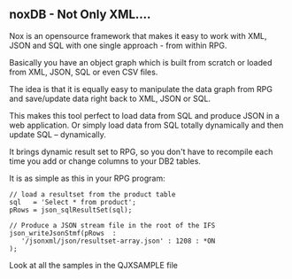 ## noxDB - Not Only XML….

Nox is an opensource framework that makes it easy to work with XML, JSON and SQL with one single approach - from within RPG.

Basically you have an object graph which is built from scratch or loaded from XML, JSON, SQL or even CSV files. 

The idea is that it is equally easy to manipulate the data graph from RPG and save/update data right back to XML, JSON or SQL.

This makes this tool perfect to load data from SQL and produce JSON in a web application. Or simply load data from SQL totally dynamically and then update SQL – dynamically.

It brings dynamic result set to RPG, so you don't have to recompile each time you add or change columns to your DB2 tables.

It is as simple as this in your RPG program:

```
// load a resultset from the product table
sql   = 'Select * from product';                            
pRows = json_sqlResultSet(sql);                             
                                                            
// Produce a JSON stream file in the root of the IFS        
json_writeJsonStmf(pRows  :                                 
   '/jsonxml/json/resultset-array.json' : 1208 : *ON        
);         
```                                                 

Look at all the samples in the QJXSAMPLE file